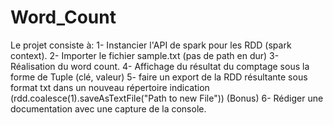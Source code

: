 # Word_Count
Le projet consiste à: 1- Instancier l'API de spark pour les RDD (spark context). 2- Importer le fichier sample.txt (pas de path en dur) 3- Réalisation  du word count. 4- Affichage du résultat du comptage sous la forme de Tuple (clé, valeur) 5- faire un export de la RDD résultante sous format txt dans un nouveau répertoire indication (rdd.coalesce(1).saveAsTextFile("Path to new File")) (Bonus) 6- Rédiger une documentation avec une capture de la console.
